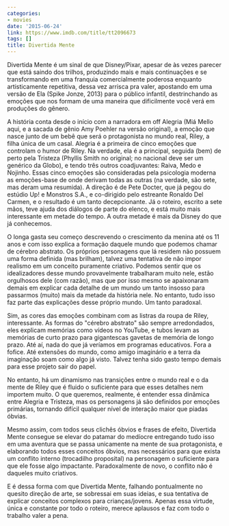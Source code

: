 ```yaml
---
categories:
- movies
date: '2015-06-24'
link: https://www.imdb.com/title/tt2096673
tags: []
title: Divertida Mente
---
```


Divertida Mente é um sinal de que Disney/Pixar, apesar de às vezes parecer que está saindo dos trilhos, produzindo mais e mais continuações e se transformando em uma franquia comercialmente poderosa enquanto artisticamente repetitiva, dessa vez arrisca pra valer, apostando em uma versão de Ela (Spike Jonze, 2013) para o público infantil, destrinchando as emoções que nos formam de uma maneira que dificilmente você verá em produções do gênero.

A história conta desde o início com a narradora em off Alegria (Miá Mello aqui, e a sacada de gênio Amy Poehler na versão original), a emoção que nasce junto de um bebê que será o protagonista no mundo real, Riley, a filha única de um casal. Alegria é a primeira de cinco emoções que controlam o humor de Riley. Na verdade, ela é a principal, seguida (bem) de perto pela Tristeza (Phyllis Smith no original; no nacional deve ser um genérico da Globo), e tendo três outros coadjuvantes: Raiva, Medo e Nojinho. Essas cinco emoções são consideradas pela psicologia moderna as emoções-base de onde derivam todas as outras (na verdade, são sete, mas deram uma resumida). A direção é de Pete Docter, que já pegou do estúdio Up! e Monstros S.A., e co-dirigido pelo estreante Ronaldo Del Carmen, e o resultado é um tanto decepcionante. Já o roteiro, escrito a sete mãos, teve ajuda dos diálogos de parte do elenco, e está muito mais interessante em metade do tempo. A outra metade é mais da Disney do que já conhecemos.

O longa gasta seu começo descrevendo o crescimento da menina até os 11 anos e com isso explica a formação daquele mundo que podemos chamar de cérebro abstrato. Os próprios personagens que lá residem não possuem uma forma definida (mas brilham), talvez uma tentativa de não impor realismo em um conceito puramente criativo. Podemos sentir que os idealizadores desse mundo provavelmente trabalharam muito nele, estão orgulhosos dele (com razão), mas que por isso mesmo se apaixonaram demais em explicar cada detalhe de um mundo um tanto insosso para passarmos (muito) mais da metade da história nele. No entanto, tudo isso faz parte das explicações desse próprio mundo. Um tanto paradoxal.

Sim, as cores das emoções combinam com as listras da roupa de Riley, interessante. As formas do "cérebro abstrato" são sempre arredondados, eles explicam memórias como vídeos no YouTube, e tubos levam as memórias de curto prazo para gigantescas gavetas de memória de longo prazo. Até aí, nada do que já veríamos em programas educativos. Fora a fofice. Até extensões do mundo, como amigo imaginário e a terra da imaginação soam como algo já visto. Talvez tenha sido gasto tempo demais para esse projeto sair do papel.

No entanto, há um dinamismo nas transições entre o mundo real e o da mente de Riley que é fluido o suficiente para que esses detalhes nem importem muito. O que queremos, realmente, é entender essa dinâmica entre Alegria e Tristeza, mas os personagens já são definidos por emoções primárias, tornando difícil qualquer nível de interação maior que piadas óbvias.

Mesmo assim, com todos seus clichês óbvios e frases de efeito, Divertida Mente consegue se elevar do patamar do medíocre entregando tudo isso em uma aventura que se passa unicamente na mente de sua protagonista, e elaborando todos esses conceitos óbvios, mas necessários para que exista um conflito interno (trocadilho proposital) na personagem o suficiente para que ele fosse algo impactante. Paradoxalmente de novo, o conflito não é daqueles muito criativos.

E é dessa forma com que Divertida Mente, falhando pontualmente no quesito direção de arte, se sobressai em suas ideias, e sua tentativa de explicar conceitos complexos para crianças/jovens. Apenas essa virtude, única e constante por todo o roteiro, merece aplausos e faz com todo o trabalho valer a pena.